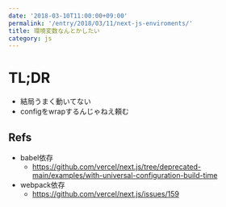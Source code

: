 ```yaml
---
date: '2018-03-10T11:00:00+09:00'
permalink: '/entry/2018/03/11/next-js-enviroments/'
title: 環境変数なんとかしたい
category: js
---
```


# TL;DR

- 結局うまく動いてない
- configをwrapするんじゃねえ頼む

## Refs

- babel依存
  - <https://github.com/vercel/next.js/tree/deprecated-main/examples/with-universal-configuration-build-time>
- webpack依存
  - <https://github.com/vercel/next.js/issues/159>
